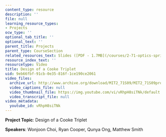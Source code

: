 ```yaml
---
content_type: resource
description: ''
file: null
learning_resource_types:
- Projects
ocw_type: ''
optional_tab_title: ''
optional_text: ''
parent_title: Projects
parent_type: CourseSection
related_resources_text: Slides ([PDF - 1.7MB](/courses/2-71-optics-spring-2009/resources/mit2_71s09_sw06))
resource_index_text: ''
resourcetype: Video
title: Design of a Cooke Triplet
uid: 9eb66fbf-91cb-0e35-816f-1ce190ce2061
video_files:
  archive_url: http://www.archive.org/download/MIT2_71S09/MIT2_71S09proj6_300k.mp4
  video_captions_file: null
  video_thumbnail_file: https://img.youtube.com/vi/vRhpH8siTNk/default.jpg
  video_transcript_file: null
video_metadata:
  youtube_id: vRhpH8siTNk
---
```


**Project Topic**: Design of a Cooke Triplet

**Speakers**: Wonjoon Choi, Ryan Cooper, Qunya Ong, Matthew Smith